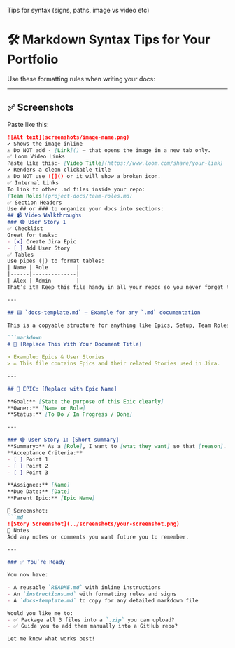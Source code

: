 Tips for syntax (signs, paths, image vs video etc)
# 🛠️ Markdown Syntax Tips for Your Portfolio

Use these formatting rules when writing your docs:

---

## ✅ Screenshots

Paste like this:  
```md
![Alt text](screenshots/image-name.png)
✔️ Shows the image inline
⚠️ Do NOT add - [Link]() — that opens the image in a new tab only.
✅ Loom Video Links
Paste like this:- [Video Title](https://www.loom.com/share/your-link)
✔️ Renders a clean clickable title
⚠️ Do NOT use ![]() or it will show a broken icon.
✅ Internal Links
To link to other .md files inside your repo:
[Team Roles](project-docs/team-roles.md)
✅ Section Headers
Use ## or ### to organize your docs into sections:
## 📹 Video Walkthroughs  
### 🟢 User Story 1
✅ Checklist
Great for tasks:
- [x] Create Jira Epic  
- [ ] Add User Story  
✅ Tables
Use pipes (|) to format tables:
| Name | Role         |
|------|--------------|
| Alex | Admin        |
That’s it! Keep this file handy in all your repos so you never forget the right signs.

---

## 🟨 `docs-template.md` — Example for any `.md` documentation

This is a copyable structure for anything like Epics, Setup, Team Roles, etc.

```markdown
# 📘 [Replace This With Your Document Title]

> Example: Epics & User Stories  
> ✏️ This file contains Epics and their related Stories used in Jira.

---

## 🧩 EPIC: [Replace with Epic Name]

**Goal:** [State the purpose of this Epic clearly]  
**Owner:** [Name or Role]  
**Status:** [To Do / In Progress / Done]

---

### 🟢 User Story 1: [Short summary]
**Summary:** As a [Role], I want to [what they want] so that [reason].  
**Acceptance Criteria:**
- [ ] Point 1
- [ ] Point 2
- [ ] Point 3

**Assignee:** [Name]  
**Due Date:** [Date]  
**Parent Epic:** [Epic Name]

📸 Screenshot:  
```md
![Story Screenshot](../screenshots/your-screenshot.png)
📝 Notes
Add any notes or comments you want future you to remember.

---

### ✅ You’re Ready

You now have:

- A reusable `README.md` with inline instructions
- An `instructions.md` with formatting rules and signs
- A `docs-template.md` to copy for any detailed markdown file

Would you like me to:
- ✅ Package all 3 files into a `.zip` you can upload?
- ✅ Guide you to add them manually into a GitHub repo?

Let me know what works best!
